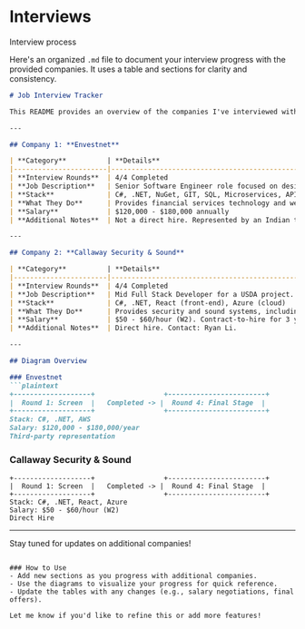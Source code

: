 # Interviews
Interview process

Here's an organized `.md` file to document your interview progress with the provided companies. It uses a table and sections for clarity and consistency. 

```markdown
# Job Interview Tracker

This README provides an overview of the companies I've interviewed with, including the interview progress, stack, job description, salary, and hiring details.

---

## Company 1: **Envestnet**

| **Category**          | **Details**                                                                                      |
|-----------------------|--------------------------------------------------------------------------------------------------|
| **Interview Rounds**  | 4/4 Completed                                                                                   |
| **Job Description**   | Senior Software Engineer role focused on designing, implementing, and deploying software in a Scrum environment. <br>- Collaborate with team members and stakeholders. <br>- Guide junior engineers. <br>- Ensure adherence to Envestnet's corporate policies. |
| **Stack**             | C#, .NET, NuGet, GIT, SQL, Microservices, APIs, AWS                                             |
| **What They Do**      | Provides financial services technology and wealth management solutions.                         |
| **Salary**            | $120,000 - $180,000 annually                                                                    |
| **Additional Notes**  | Not a direct hire. Represented by an Indian third-party company.                                |

---

## Company 2: **Callaway Security & Sound**

| **Category**          | **Details**                                                                                      |
|-----------------------|--------------------------------------------------------------------------------------------------|
| **Interview Rounds**  | 4/4 Completed                                                                                   |
| **Job Description**   | Mid Full Stack Developer for a USDA project. <br>- Focused on front-end and back-end development. |
| **Stack**             | C#, .NET, React (front-end), Azure (cloud)                                                      |
| **What They Do**      | Provides security and sound systems, including solutions for home and business safety.           |
| **Salary**            | $50 - $60/hour (W2). Contract-to-hire for 3 years.                                              |
| **Additional Notes**  | Direct hire. Contact: Ryan Li.                                                                  |

---

## Diagram Overview

### Envestnet
```plaintext
+-------------------+                 +------------------------+
|  Round 1: Screen  |   Completed -> |  Round 4: Final Stage  |
+-------------------+                 +------------------------+
Stack: C#, .NET, AWS
Salary: $120,000 - $180,000/year
Third-party representation
```

### Callaway Security & Sound
```plaintext
+-------------------+                 +------------------------+
|  Round 1: Screen  |   Completed -> |  Round 4: Final Stage  |
+-------------------+                 +------------------------+
Stack: C#, .NET, React, Azure
Salary: $50 - $60/hour (W2)
Direct Hire
```

---

Stay tuned for updates on additional companies!
```

### How to Use
- Add new sections as you progress with additional companies.
- Use the diagrams to visualize your progress for quick reference.
- Update the tables with any changes (e.g., salary negotiations, final offers). 

Let me know if you'd like to refine this or add more features!
